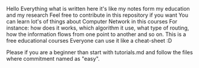 Hello 
Everything what is written here it's like my notes form my education and my research 
Feel free to contribute in this repository if you want 
You can learn lot's of things about Computer Network  in this courses 
For instance: how does it  works, which algorithm it use, what type of routing, how the information flows from one point to another and so on. 
This is a free educational courses 
Everyone can use it like a cheat-sheet :D 

Please if you are a beginner than start with tutorials.md and follow the files where commitment named as "easy".









